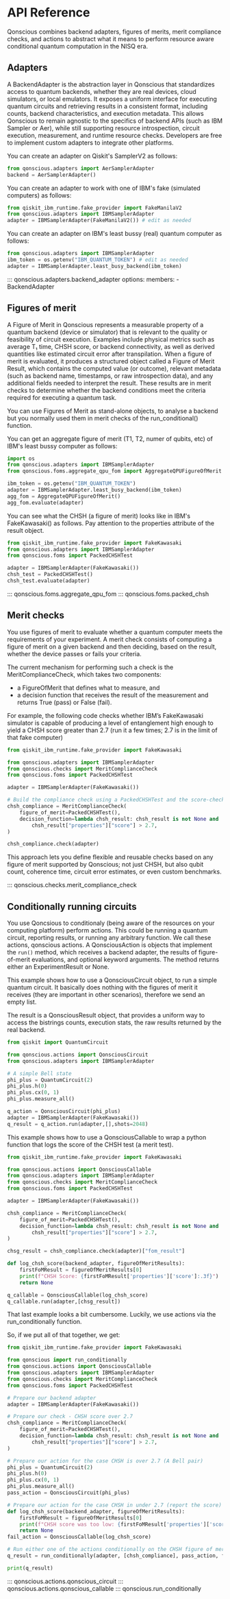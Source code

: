 # API Reference

Qonscious combines backend adapters, figures of merits, merit compliance checks, and actions to abstract what it means to perform resource aware conditional quantum computation in the NISQ era.

## Adapters

A BackendAdapter is the abstraction layer in Qonscious that standardizes access to quantum backends, whether they are real devices, cloud simulators, or local emulators. It exposes a uniform interface for executing quantum circuits and retrieving results in a consistent format, including counts, backend characteristics, and execution metadata. This allows Qonscious to remain agnostic to the specifics of backend APIs (such as IBM Sampler or Aer), while still supporting resource introspection, circuit execution, measurement, and runtime resource checks. Developers are free to implement custom adapters to integrate other platforms.

You can create an adapter on Qiskit's SamplerV2 as follows:

```Python
from qonscious.adapters import AerSamplerAdapter
backend = AerSamplerAdapter()
```

You can create an adapter to work with one of IBM's fake (simulated computers) as follows:

```Python
from qiskit_ibm_runtime.fake_provider import FakeManilaV2
from qonscious.adapters import IBMSamplerAdapter
adapter = IBMSamplerAdapter(FakeManilaV2()) # edit as needed
```

You can create an adapter on IBM's least bussy (real) quantum computer as follows:

```Python
from qonscious.adapters import IBMSamplerAdapter
ibm_token = os.getenv("IBM_QUANTUM_TOKEN") # edit as needed
adapter = IBMSamplerAdapter.least_busy_backend(ibm_token)
```

::: qonscious.adapters.backend_adapter
    options:
      members:
        - BackendAdapter

## Figures of merit

A Figure of Merit in Qonscious represents a measurable property of a quantum backend (device or simulator) that is relevant to the quality or feasibility of circuit execution. Examples include physical metrics such as average T₁ time, CHSH score, or backend connectivity, as well as derived quantities like estimated circuit error after transpilation. When a figure of merit is evaluated, it produces a structured object called a Figure of Merit Result, which contains the computed value (or outcome), relevant metadata (such as backend name, timestamps, or raw introspection data), and any additional fields needed to interpret the result. These results are in merit checks to determine whether the backend conditions meet the criteria required for executing a quantum task.

You can use Figures of Merit as stand-alone objects, to analyse a backend but you normally used them in merit checks of the run_conditional() function.

You can get an aggregate figure of merit (T1, T2, numer of qubits, etc) of IBM's least bussy computer as follows:

```Python
import os
from qonscious.adapters import IBMSamplerAdapter
from qonscious.foms.aggregate_qpu_fom import AggregateQPUFigureOfMerit

ibm_token = os.getenv("IBM_QUANTUM_TOKEN")
adapter = IBMSamplerAdapter.least_busy_backend(ibm_token)
agg_fom = AggregateQPUFigureOfMerit()
agg_fom.evaluate(adapter)
```

You can see what the CHSH (a figure of merit) looks like in IBM's FakeKawasaki() as follows. Pay attention to the properties attribute of the result object.

```Python
from qiskit_ibm_runtime.fake_provider import FakeKawasaki
from qonscious.adapters import IBMSamplerAdapter
from qonscious.foms import PackedCHSHTest

adapter = IBMSamplerAdapter(FakeKawasaki())
chsh_test = PackedCHSHTest()
chsh_test.evaluate(adapter)
```

::: qonscious.foms.aggregate_qpu_fom
::: qonscious.foms.packed_chsh

## Merit checks

You use figures of merit to evaluate whether a quantum computer meets the requirements of your experiment. A merit check consists of computing a figure of merit on a given backend and then deciding, based on the result, whether the device passes or fails your criteria.

The current mechanism for performing such a check is the MeritComplianceCheck, which takes two components:

* a FigureOfMerit that defines what to measure, and
* a decision function that receives the result of the measurement and returns True (pass) or False (fail).

For example, the following code checks whether IBM’s FakeKawasaki simulator is capable of producing a level of entanglement high enough to yield a CHSH score greater than 2.7 (run it a few times; 2.7 is in the limit of that fake computer)

```Python
from qiskit_ibm_runtime.fake_provider import FakeKawasaki

from qonscious.adapters import IBMSamplerAdapter
from qonscious.checks import MeritComplianceCheck
from qonscious.foms import PackedCHSHTest

adapter = IBMSamplerAdapter(FakeKawasaki())

# Build the compliance check using a PackedCHSHTest and the score-checking function (a lambda in this case)
chsh_compliance = MeritComplianceCheck(
    figure_of_merit=PackedCHSHTest(),
    decision_function=lambda chsh_result: chsh_result is not None and
        chsh_result["properties"]["score"] > 2.7,
)

chsh_compliance.check(adapter)
```

This approach lets you define flexible and reusable checks based on any figure of merit supported by Qonscious; not just CHSH, but also qubit count, coherence time, circuit error estimates, or even custom benchmarks.

::: qonscious.checks.merit_compliance_check

## Conditionally running circuits

You use Qoncsious to conditionaly (being aware of the resources on your computing platform) perform actions. This could be running a quantum circuit, reporting results, or running any arbitrary function. We call these actions, qonscious actions. A QonsciousAction is objects that implement the `run()` method, which receives a backend adapter, the results of figure-of-merit evaluations, and optional keyword arguments. The method returns either an ExperimentResult or None.

This example shows how to use a QonsciousCircuit object, to run a simple quantum circuit. It basically does nothing with the figures of merit it receives (they are important in other scenarios), therefore we send an empty list.

The result is a QonsciousResult object, that provides a uniform way to access the bistrings counts, execution stats, the raw results returned by the real backend. 

```Python
from qiskit import QuantumCircuit

from qonscious.actions import QonsciousCircuit
from qonscious.adapters import IBMSamplerAdapter

# A simple Bell state
phi_plus = QuantumCircuit(2)
phi_plus.h(0)
phi_plus.cx(0, 1)
phi_plus.measure_all()

q_action = QonsciousCircuit(phi_plus)
adapter = IBMSamplerAdapter(FakeKawasaki())
q_result = q_action.run(adapter,[],shots=2048)
```

This example shows how to use a QonsciousCallable to wrap a python function that logs the score of the CHSH test (a merit test).

```Python
from qiskit_ibm_runtime.fake_provider import FakeKawasaki

from qonscious.actions import QonsciousCallable
from qonscious.adapters import IBMSamplerAdapter
from qonscious.checks import MeritComplianceCheck
from qonscious.foms import PackedCHSHTest

adapter = IBMSamplerAdapter(FakeKawasaki())

chsh_compliance = MeritComplianceCheck(
    figure_of_merit=PackedCHSHTest(),
    decision_function=lambda chsh_result: chsh_result is not None and
        chsh_result["properties"]["score"] > 2.7,
)

chsg_result = chsh_compliance.check(adapter)["fom_result"]

def log_chsh_score(backend_adapter, figureOfMeritResults):
    firstFoMResult = figureOfMeritResults[0]
    print(f"CHSH Score: {firstFoMResult['properties']['score']:.3f}")
    return None

q_callable = QonsciousCallable(log_chsh_score)
q_callable.run(adapter,[chsg_result])
```

That last example looks a bit cumbersome. Luckily, we use actions via the run_conditionally function. 

So, if we put all of that together, we get:

```Python
from qiskit_ibm_runtime.fake_provider import FakeKawasaki

from qonscious import run_conditionally
from qonscious.actions import QonsciousCallable
from qonscious.adapters import IBMSamplerAdapter
from qonscious.checks import MeritComplianceCheck
from qonscious.foms import PackedCHSHTest

# Prepare our backend adapter
adapter = IBMSamplerAdapter(FakeKawasaki())

# Prepare our check - CHSH score over 2.7
chsh_compliance = MeritComplianceCheck(
    figure_of_merit=PackedCHSHTest(),
    decision_function=lambda chsh_result: chsh_result is not None and
        chsh_result["properties"]["score"] > 2.7,
)

# Prepare our action for the case CHSH is over 2.7 (A Bell pair)
phi_plus = QuantumCircuit(2)
phi_plus.h(0)
phi_plus.cx(0, 1)
phi_plus.measure_all()
pass_action = QonsciousCircuit(phi_plus)

# Prepare our action for the case CHSH in under 2.7 (report the score)
def log_chsh_score(backend_adapter, figureOfMeritResults):
    firstFoMResult = figureOfMeritResults[0]
    print(f"CHSH score was too low: {firstFoMResult['properties']['score']:.3f}")
    return None
fail_action = QonsciousCallable(log_chsh_score)

# Run either one of the actions conditionally on the CHSH figure of merit of our backend
q_result = run_conditionally(adapter, [chsh_compliance], pass_action, fail_action)

print(q_result)
```

::: qonscious.actions.qonscious_circuit
::: qonscious.actions.qonscious_callable
::: qonscious.run_conditionally
